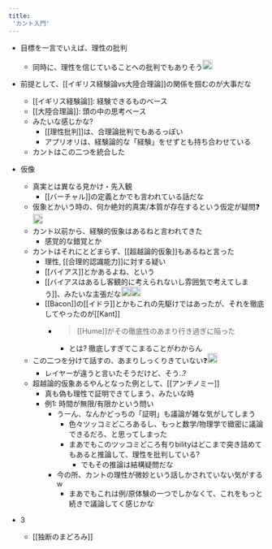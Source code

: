 ```yaml
---
title:
 'カント入門'
---
```


- 目標を一言でいえば、理性の批判
    - 同時に、理性を信じていることへの批判でもありそう<img src='https://scrapbox.io/api/pages/blu3mo-public/blu3mo/icon' alt='blu3mo.icon' height="19.5"/>

- 前提として、[[イギリス経験論vs大陸合理論]]の関係を掴むのが大事だな
    - [[イギリス経験論]]: 経験できるものベース
    - [[大陸合理論]]: 頭の中の思考ベース
    - みたいな感じかな?
        - [[理性批判]]は、合理論批判でもあるっぽい
        - アプリオリは、経験論的な「経験」をせずとも持ち合わせている
    - カントはこの二つを統合した

- 仮像
    - 真実とは異なる見かけ・先入観
        - [[バーチャル]]の定義とかでも言われている話だな
    - 仮象とかいう時の、何か絶対的真実/本質が存在するという仮定が疑問❓<img src='https://scrapbox.io/api/pages/blu3mo-public/blu3mo/icon' alt='blu3mo.icon' height="19.5"/>
    - カント以前から、経験的仮象はあるねと言われてきた
        - 感覚的な錯覚とか
    - カントはそれにとどまらず、[[超越論的仮象]]もあるねと言った
        - 理性, [[合理的認識能力]]に対する疑い
        - [[バイアス]]とかあるよね、という
        - [[バイアスはあるし客観的に考えられないし雰囲気で考えてしまう]]、みたいな主張だな<img src='https://scrapbox.io/api/pages/blu3mo-public/blu3mo/icon' alt='blu3mo.icon' height="19.5"/><img src='https://scrapbox.io/api/pages/blu3mo-public/blu3mo/icon' alt='blu3mo.icon' height="19.5"/>
        - [[Bacon]]の[[イドラ]]とかもこれの先駆けではあったが、それを徹底してやったのが[[Kant]]
            - > [[Hume]]がその徹底性のあまり行き過ぎに陥った
                - とは? 徹底しすぎてこまることがわからん
    - この二つを分けて話すの、あまりしっくりきていない❓<img src='https://scrapbox.io/api/pages/blu3mo-public/blu3mo/icon' alt='blu3mo.icon' height="19.5"/>
        - レイヤーが違うと言いたそうだけど、そう..?
    - 超越論的仮象あるやんとなった例として、[[アンチノミー]]
        - 真も偽も理性で証明できてしまう、みたいな時
        - 例1: 時間が無限/有限かという問い
            - うーん、なんかどっちの「証明」も議論が雑な気がしてしまう
                - 色々ツッコミどころあるし、もっと数学/物理学で緻密に議論できるだろ、と思ってしまった
                - まあでもこのツッコミどころ有りbilityはどこまで突き詰めてもあると推論して、理性を批判している?
                    - でもその推論は結構疑問だな
            - 今の所、カントの理性が微妙という話しかされていない気がするw
                - まあでもこれは例/原体験の一つでしかなくて、これをもっと続きで議論してく感じかな
- 3
    - [[独断のまどろみ]]

